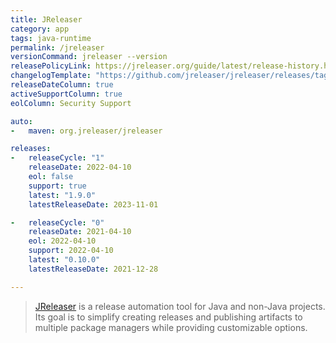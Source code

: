 ```yaml
---
title: JReleaser
category: app
tags: java-runtime
permalink: /jreleaser
versionCommand: jreleaser --version
releasePolicyLink: https://jreleaser.org/guide/latest/release-history.html
changelogTemplate: "https://github.com/jreleaser/jreleaser/releases/tag/v__LATEST__"
releaseDateColumn: true
activeSupportColumn: true
eolColumn: Security Support

auto:
-   maven: org.jreleaser/jreleaser

releases:
-   releaseCycle: "1"
    releaseDate: 2022-04-10
    eol: false
    support: true
    latest: "1.9.0"
    latestReleaseDate: 2023-11-01

-   releaseCycle: "0"
    releaseDate: 2021-04-10
    eol: 2022-04-10
    support: 2022-04-10
    latest: "0.10.0"
    latestReleaseDate: 2021-12-28

---
```


> [JReleaser](https://jreleaser.org/) is a release automation tool for Java and non-Java projects.
> Its goal is to simplify creating releases and publishing artifacts to multiple package
> managers while providing customizable options.
